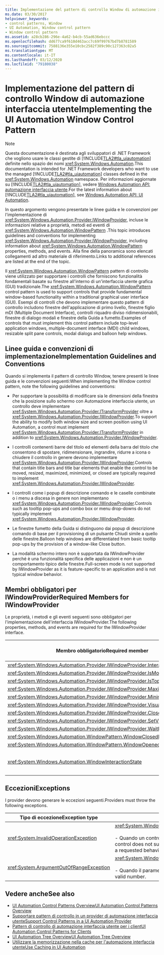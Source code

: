 ```yaml
---
title: Implementazione del pattern di controllo Window di automazione interfaccia utente
ms.date: 03/30/2017
helpviewer_keywords:
- control patterns, Window
- UI Automation, Window control pattern
- Window control pattern
ms.assetid: a28cb286-296e-4a62-b4cb-55ad636ebccc
ms.openlocfilehash: dd677ca9f610d463acc7c69f99767bd7b8781589
ms.sourcegitcommit: 7588136e355e10cbc2582f389c90c127363c02a5
ms.translationtype: MT
ms.contentlocale: it-IT
ms.lasthandoff: 03/12/2020
ms.locfileid: "79180038"
---
```

# <a name="implementing-the-ui-automation-window-control-pattern"></a><span data-ttu-id="e911b-102">Implementazione del pattern di controllo Window di automazione interfaccia utente</span><span class="sxs-lookup"><span data-stu-id="e911b-102">Implementing the UI Automation Window Control Pattern</span></span>
> [!NOTE]
> <span data-ttu-id="e911b-103">Questa documentazione è destinata agli sviluppatori di .NET Framework che vogliono usare le classi gestite di [!INCLUDE[TLA2#tla_uiautomation](../../../includes/tla2sharptla-uiautomation-md.md)] definite nello spazio dei nomi <xref:System.Windows.Automation>.</span><span class="sxs-lookup"><span data-stu-id="e911b-103">This documentation is intended for .NET Framework developers who want to use the managed [!INCLUDE[TLA2#tla_uiautomation](../../../includes/tla2sharptla-uiautomation-md.md)] classes defined in the <xref:System.Windows.Automation> namespace.</span></span> <span data-ttu-id="e911b-104">Per informazioni aggiornate su [!INCLUDE[TLA2#tla_uiautomation](../../../includes/tla2sharptla-uiautomation-md.md)], vedere [Windows Automation API: automazione interfaccia utente](/windows/win32/winauto/entry-uiauto-win32).</span><span class="sxs-lookup"><span data-stu-id="e911b-104">For the latest information about [!INCLUDE[TLA2#tla_uiautomation](../../../includes/tla2sharptla-uiautomation-md.md)], see [Windows Automation API: UI Automation](/windows/win32/winauto/entry-uiauto-win32).</span></span>  
  
 <span data-ttu-id="e911b-105">In questo argomento vengono presentate le linee guida e le convenzioni per l'implementazione di <xref:System.Windows.Automation.Provider.IWindowProvider>, incluse le informazioni relative a proprietà, metodi ed eventi di <xref:System.Windows.Automation.WindowPattern> .</span><span class="sxs-lookup"><span data-stu-id="e911b-105">This topic introduces guidelines and conventions for implementing <xref:System.Windows.Automation.Provider.IWindowProvider>, including information about <xref:System.Windows.Automation.WindowPattern> properties, methods, and events.</span></span> <span data-ttu-id="e911b-106">Alla fine della panoramica sono elencati collegamenti ad altro materiale di riferimento.</span><span class="sxs-lookup"><span data-stu-id="e911b-106">Links to additional references are listed at the end of the topic.</span></span>  
  
 <span data-ttu-id="e911b-107">Il <xref:System.Windows.Automation.WindowPattern> pattern di controllo viene utilizzato per supportare i controlli che forniscono funzionalità fondamentali basate su finestre all'interno di un'interfaccia utente grafica (GUI) tradizionale.</span><span class="sxs-lookup"><span data-stu-id="e911b-107">The <xref:System.Windows.Automation.WindowPattern> control pattern is used to support controls that provide fundamental window-based functionality within a traditional graphical user interface (GUI).</span></span> <span data-ttu-id="e911b-108">Esempi di controlli che devono implementare questo pattern di controllo includono finestre dell'applicazione di primo livello, finestre figlio mDI (Multiple Document Interface), controlli riquadro diviso ridimensionabili, finestre di dialogo modali e finestre della Guida a fumetto.</span><span class="sxs-lookup"><span data-stu-id="e911b-108">Examples of controls that must implement this control pattern include top-level application windows, multiple-document interface (MDI) child windows, resizable split pane controls, modal dialogs and balloon help windows.</span></span>  
  
<a name="Implementation_Guidelines_and_Conventions"></a>
## <a name="implementation-guidelines-and-conventions"></a><span data-ttu-id="e911b-109">Linee guida e convenzioni di implementazione</span><span class="sxs-lookup"><span data-stu-id="e911b-109">Implementation Guidelines and Conventions</span></span>  
 <span data-ttu-id="e911b-110">Quando si implementa il pattern di controllo Window, tenere presenti le linee guida e le convenzioni seguenti:</span><span class="sxs-lookup"><span data-stu-id="e911b-110">When implementing the Window control pattern, note the following guidelines and conventions:</span></span>  
  
- <span data-ttu-id="e911b-111">Per supportare la possibilità di modificare sia le dimensioni della finestra che la posizione sullo schermo con Automazione interfaccia utente, un controllo deve implementare <xref:System.Windows.Automation.Provider.ITransformProvider> oltre a <xref:System.Windows.Automation.Provider.IWindowProvider>.</span><span class="sxs-lookup"><span data-stu-id="e911b-111">To support the ability to modify both window size and screen position using UI Automation, a control must implement <xref:System.Windows.Automation.Provider.ITransformProvider> in addition to <xref:System.Windows.Automation.Provider.IWindowProvider>.</span></span>  
  
- <span data-ttu-id="e911b-112">I controlli contenenti barre del titolo ed elementi della barra del titolo che consentono di spostare, ridimensionare, ingrandire, ridurre a icona o chiudere il controllo in genere devono implementare <xref:System.Windows.Automation.Provider.IWindowProvider>.</span><span class="sxs-lookup"><span data-stu-id="e911b-112">Controls that contain title bars and title bar elements that enable the control to be moved, resized, maximized, minimized, or closed are typically required to implement <xref:System.Windows.Automation.Provider.IWindowProvider>.</span></span>  
  
- <span data-ttu-id="e911b-113">I controlli come i popup di descrizione comando e le caselle combinate o i menu a discesa in genere non implementano <xref:System.Windows.Automation.Provider.IWindowProvider>.</span><span class="sxs-lookup"><span data-stu-id="e911b-113">Controls such as tooltip pop-ups and combo box or menu drop-downs do not typically implement <xref:System.Windows.Automation.Provider.IWindowProvider>.</span></span>  
  
- <span data-ttu-id="e911b-114">Le finestre fumetto della Guida si distinguono dai popup di descrizione comando di base per il provisioning di un pulsante Chiudi simile a quello delle finestre.</span><span class="sxs-lookup"><span data-stu-id="e911b-114">Balloon help windows are differentiated from basic tooltip pop-ups by the provision of a window-like Close button.</span></span>  
  
- <span data-ttu-id="e911b-115">La modalità schermo intero non è supportata da IWindowProvider perché è una funzionalità specifica delle applicazioni e non è un comportamento tipico delle finestre.</span><span class="sxs-lookup"><span data-stu-id="e911b-115">Full-screen mode is not supported by IWindowProvider as it is feature-specific to an application and is not typical window behavior.</span></span>  
  
<a name="Required_Members_for_IWindowProvider"></a>
## <a name="required-members-for-iwindowprovider"></a><span data-ttu-id="e911b-116">Membri obbligatori per IWindowProvider</span><span class="sxs-lookup"><span data-stu-id="e911b-116">Required Members for IWindowProvider</span></span>  
 <span data-ttu-id="e911b-117">Le proprietà, i metodi e gli eventi seguenti sono obbligatori per l'implementazione dell'interfaccia IWindowProvider.</span><span class="sxs-lookup"><span data-stu-id="e911b-117">The following properties, methods, and events are required for the IWindowProvider interface.</span></span>  
  
|<span data-ttu-id="e911b-118">Membro obbligatorio</span><span class="sxs-lookup"><span data-stu-id="e911b-118">Required member</span></span>|<span data-ttu-id="e911b-119">Tipo di membro</span><span class="sxs-lookup"><span data-stu-id="e911b-119">Member type</span></span>|<span data-ttu-id="e911b-120">Note</span><span class="sxs-lookup"><span data-stu-id="e911b-120">Notes</span></span>|  
|---------------------|-----------------|-----------|  
|<xref:System.Windows.Automation.Provider.IWindowProvider.InteractionState%2A>|<span data-ttu-id="e911b-121">Proprietà</span><span class="sxs-lookup"><span data-stu-id="e911b-121">Property</span></span>|<span data-ttu-id="e911b-122">nessuno</span><span class="sxs-lookup"><span data-stu-id="e911b-122">None</span></span>|  
|<xref:System.Windows.Automation.Provider.IWindowProvider.IsModal%2A>|<span data-ttu-id="e911b-123">Proprietà</span><span class="sxs-lookup"><span data-stu-id="e911b-123">Property</span></span>|<span data-ttu-id="e911b-124">nessuno</span><span class="sxs-lookup"><span data-stu-id="e911b-124">None</span></span>|  
|<xref:System.Windows.Automation.Provider.IWindowProvider.IsTopmost%2A>|<span data-ttu-id="e911b-125">Proprietà</span><span class="sxs-lookup"><span data-stu-id="e911b-125">Property</span></span>|<span data-ttu-id="e911b-126">nessuno</span><span class="sxs-lookup"><span data-stu-id="e911b-126">None</span></span>|  
|<xref:System.Windows.Automation.Provider.IWindowProvider.Maximizable%2A>|<span data-ttu-id="e911b-127">Proprietà</span><span class="sxs-lookup"><span data-stu-id="e911b-127">Property</span></span>|<span data-ttu-id="e911b-128">nessuno</span><span class="sxs-lookup"><span data-stu-id="e911b-128">None</span></span>|  
|<xref:System.Windows.Automation.Provider.IWindowProvider.Minimizable%2A>|<span data-ttu-id="e911b-129">Proprietà</span><span class="sxs-lookup"><span data-stu-id="e911b-129">Property</span></span>|<span data-ttu-id="e911b-130">nessuno</span><span class="sxs-lookup"><span data-stu-id="e911b-130">None</span></span>|  
|<xref:System.Windows.Automation.Provider.IWindowProvider.VisualState%2A>|<span data-ttu-id="e911b-131">Proprietà</span><span class="sxs-lookup"><span data-stu-id="e911b-131">Property</span></span>|<span data-ttu-id="e911b-132">nessuno</span><span class="sxs-lookup"><span data-stu-id="e911b-132">None</span></span>|  
|<xref:System.Windows.Automation.Provider.IWindowProvider.Close%2A>|<span data-ttu-id="e911b-133">Metodo</span><span class="sxs-lookup"><span data-stu-id="e911b-133">Method</span></span>|<span data-ttu-id="e911b-134">nessuno</span><span class="sxs-lookup"><span data-stu-id="e911b-134">None</span></span>|  
|<xref:System.Windows.Automation.Provider.IWindowProvider.SetVisualState%2A>|<span data-ttu-id="e911b-135">Metodo</span><span class="sxs-lookup"><span data-stu-id="e911b-135">Method</span></span>|<span data-ttu-id="e911b-136">nessuno</span><span class="sxs-lookup"><span data-stu-id="e911b-136">None</span></span>|  
|<xref:System.Windows.Automation.Provider.IWindowProvider.WaitForInputIdle%2A>|<span data-ttu-id="e911b-137">Metodo</span><span class="sxs-lookup"><span data-stu-id="e911b-137">Method</span></span>|<span data-ttu-id="e911b-138">nessuno</span><span class="sxs-lookup"><span data-stu-id="e911b-138">None</span></span>|  
|<xref:System.Windows.Automation.WindowPattern.WindowClosedEvent>|<span data-ttu-id="e911b-139">Event</span><span class="sxs-lookup"><span data-stu-id="e911b-139">Event</span></span>|<span data-ttu-id="e911b-140">nessuno</span><span class="sxs-lookup"><span data-stu-id="e911b-140">None</span></span>|  
|<xref:System.Windows.Automation.WindowPattern.WindowOpenedEvent>|<span data-ttu-id="e911b-141">Event</span><span class="sxs-lookup"><span data-stu-id="e911b-141">Event</span></span>|<span data-ttu-id="e911b-142">nessuno</span><span class="sxs-lookup"><span data-stu-id="e911b-142">None</span></span>|  
|<xref:System.Windows.Automation.WindowInteractionState>|<span data-ttu-id="e911b-143">Event</span><span class="sxs-lookup"><span data-stu-id="e911b-143">Event</span></span>|<span data-ttu-id="e911b-144">Non è garantito che sia <xref:System.Windows.Automation.WindowInteractionState.ReadyForUserInteraction></span><span class="sxs-lookup"><span data-stu-id="e911b-144">Is not guaranteed to be <xref:System.Windows.Automation.WindowInteractionState.ReadyForUserInteraction></span></span>|  
  
<a name="Exceptions"></a>
## <a name="exceptions"></a><span data-ttu-id="e911b-145">Eccezioni</span><span class="sxs-lookup"><span data-stu-id="e911b-145">Exceptions</span></span>  
 <span data-ttu-id="e911b-146">I provider devono generare le eccezioni seguenti.</span><span class="sxs-lookup"><span data-stu-id="e911b-146">Providers must throw the following exceptions.</span></span>  
  
|<span data-ttu-id="e911b-147">Tipo di eccezione</span><span class="sxs-lookup"><span data-stu-id="e911b-147">Exception type</span></span>|<span data-ttu-id="e911b-148">Condizione</span><span class="sxs-lookup"><span data-stu-id="e911b-148">Condition</span></span>|  
|--------------------|---------------|  
|<xref:System.InvalidOperationException>|<xref:System.Windows.Automation.Provider.IWindowProvider.SetVisualState%2A><br /><br /> <span data-ttu-id="e911b-149">- Quando un controllo non supporta un comportamento richiesto.- When a control does not support a requested behavior.</span><span class="sxs-lookup"><span data-stu-id="e911b-149">-   When a control does not support a requested behavior.</span></span>|  
|<xref:System.ArgumentOutOfRangeException>|<xref:System.Windows.Automation.Provider.IWindowProvider.WaitForInputIdle%2A><br /><br /> <span data-ttu-id="e911b-150">- Quando il parametro non è un numero valido.</span><span class="sxs-lookup"><span data-stu-id="e911b-150">-   When the parameter is not a valid number.</span></span>|  
  
## <a name="see-also"></a><span data-ttu-id="e911b-151">Vedere anche</span><span class="sxs-lookup"><span data-stu-id="e911b-151">See also</span></span>

- [<span data-ttu-id="e911b-152">UI Automation Control Patterns Overview</span><span class="sxs-lookup"><span data-stu-id="e911b-152">UI Automation Control Patterns Overview</span></span>](ui-automation-control-patterns-overview.md)
- [<span data-ttu-id="e911b-153">Supportare pattern di controllo in un provider di automazione interfaccia utente</span><span class="sxs-lookup"><span data-stu-id="e911b-153">Support Control Patterns in a UI Automation Provider</span></span>](support-control-patterns-in-a-ui-automation-provider.md)
- [<span data-ttu-id="e911b-154">Pattern di controllo di automazione interfaccia utente per i client</span><span class="sxs-lookup"><span data-stu-id="e911b-154">UI Automation Control Patterns for Clients</span></span>](ui-automation-control-patterns-for-clients.md)
- [<span data-ttu-id="e911b-155">UI Automation Tree Overview</span><span class="sxs-lookup"><span data-stu-id="e911b-155">UI Automation Tree Overview</span></span>](ui-automation-tree-overview.md)
- [<span data-ttu-id="e911b-156">Utilizzare la memorizzazione nella cache per l'automazione interfaccia utente</span><span class="sxs-lookup"><span data-stu-id="e911b-156">Use Caching in UI Automation</span></span>](use-caching-in-ui-automation.md)

